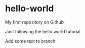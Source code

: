 # hello-world
My first repository on Github

Just following the hello world tutorial

Add some text to branch